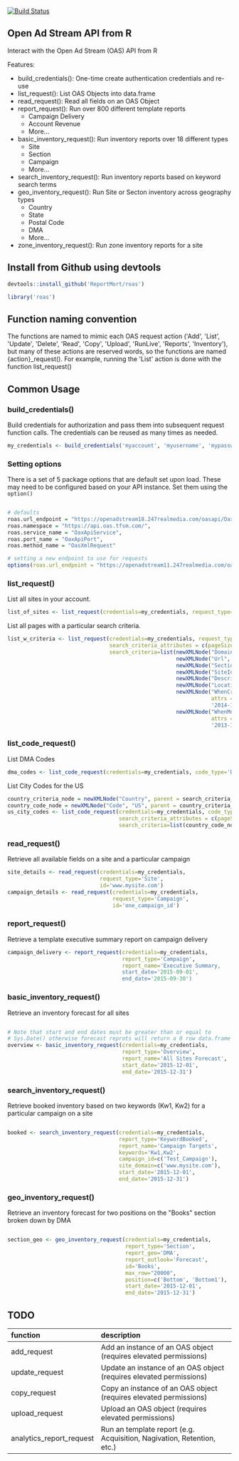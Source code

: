 <!-- README.md is generated from README.Rmd. Please edit that file -->
[![Build Status](https://travis-ci.org/ReportMort/roas.svg?branch=master)](https://travis-ci.org/ReportMort/roas)

Open Ad Stream API from R
-------------------------

Interact with the Open Ad Stream (OAS) API from R

Features:

-   build\_credentials(): One-time create authentication credentials and re-use
-   list\_request(): List OAS Objects into data.frame
-   read\_request(): Read all fields on an OAS Object
-   report\_request(): Run over 800 different template reports
    -   Campaign Delivery
    -   Account Revenue
    -   More...
-   basic\_inventory\_request(): Run inventory reports over 18 different types
    -   Site
    -   Section
    -   Campaign
    -   More...
-   search\_inventory\_request(): Run inventory reports based on keyword search terms
-   geo\_inventory\_request(): Run Site or Secton inventory across geography types
    -   Country
    -   State
    -   Postal Code
    -   DMA
    -   More...
-   zone\_inventory\_request(): Run zone inventory reports for a site

Install from Github using devtools
----------------------------------

``` r
devtools::install_github('ReportMort/roas')
```

``` r
library('roas')
```

Function naming convention
--------------------------

The functions are named to mimic each OAS request action ('Add', 'List', 'Update', 'Delete', 'Read', 'Copy', 'Upload', 'RunLive', 'Reports', 'Inventory'), but many of these actions are reserved words, so the functions are named {action}\_request(). For example, running the 'List' action is done with the function list\_request()

Common Usage
------------

### build\_credentials()

Build credentials for authorization and pass them into subsequent request function calls. The credentials can be reused as many times as needed.

``` r
my_credentials <- build_credentials('myaccount', 'myusername', 'mypassword')
```

### Setting options

There is a set of 5 package options that are default set upon load. These may need to be configured based on your API instance. Set them using the `option()`

``` r

# defaults
roas.url_endpoint = "https://openadstream18.247realmedia.com/oasapi/OaxApi",
roas.namespace = "https://api.oas.tfsm.com/",
roas.service_name = "OaxApiService",
roas.port_name = "OaxApiPort",
roas.method_name = "OasXmlRequest"

# setting a new endpoint to use for requests
options(roas.url_endpoint = "https://openadstream11.247realmedia.com/oasapi/OaxApi")
```

### list\_request()

List all sites in your account.

``` r
list_of_sites <- list_request(credentials=my_credentials, request_type='Site')
```

List all pages with a particular search criteria.

``` r
list_w_criteria <- list_request(credentials=my_credentials, request_type='Page', 
                                search_criteria_attributes = c(pageSize=100), 
                                search_criteria=list(newXMLNode("Domain", "mySite"), 
                                                     newXMLNode("Url", "001"), 
                                                     newXMLNode("SectionId", "Ar%ves"), 
                                                     newXMLNode("SiteId", "ApiSite"), 
                                                     newXMLNode("Description", "My Page"), 
                                                     newXMLNode("LocationKey", "7"), 
                                                     newXMLNode("WhenCreated", 
                                                                attrs = c(condition = "GT"), 
                                                                '2014-12-31'), 
                                                     newXMLNode("WhenModified", 
                                                                attrs = c(condition = "GT"), 
                                                                '2013-12-31')))
```

### list\_code\_request()

List DMA Codes

``` r
dma_codes <- list_code_request(credentials=my_credentials, code_type='DMA')
```

List City Codes for the US

``` r
country_criteria_node = newXMLNode("Country", parent = search_criteria_node)
country_code_node = newXMLNode("Code", "US", parent = country_criteria_node)
us_city_codes <- list_code_request(credentials=my_credentials, code_type='City', 
                                   search_criteria_attributes = c(pageSize="20000"), 
                                   search_criteria=list(country_code_node))
```

### read\_request()

Retrieve all available fields on a site and a particular campaign

``` r
site_details <- read_request(credentials=my_credentials, 
                             request_type='Site', 
                             id='www.mysite.com')
campaign_details <- read_request(credentials=my_credentials, 
                                 request_type='Campaign', 
                                 id='one_campaign_id')
```

### report\_request()

Retrieve a template executive summary report on campaign delivery

``` r
campaign_delivery <- report_request(credentials=my_credentials, 
                                    report_type='Campaign',
                                    report_name='Executive Summary,
                                    start_date='2015-09-01', 
                                    end_date='2015-09-30')
```

### basic\_inventory\_request()

Retrieve an inventory forecast for all sites

``` r

# Note that start and end dates must be greater than or equal to 
# Sys.Date() otherwise forecast reprots will return a 0 row data.frame
overview <- basic_inventory_request(credentials=my_credentials, 
                                    report_type='Overview', 
                                    report_name='All Sites Forecast',
                                    start_date='2015-12-01', 
                                    end_date='2015-12-31')
```

### search\_inventory\_request()

Retrieve booked inventory based on two keywords (Kw1, Kw2) for a particular campaign on a site

``` r

booked <- search_inventory_request(credentials=my_credentials, 
                                   report_type='KeywordBooked', 
                                   report_name='Campaign Targets',
                                   keywords='Kw1,Kw2',
                                   campaign_id=c('Test_Campaign'),
                                   site_domain=c('www.mysite.com'),
                                   start_date='2015-12-01', 
                                   end_date='2015-12-31')
```

### geo\_inventory\_request()

Retrieve an inventory forecast for two positions on the "Books" section broken down by DMA

``` r

section_geo <- geo_inventory_request(credentials=my_credentials, 
                                     report_type='Section', 
                                     report_geo='DMA',
                                     report_outlook='Forecast',
                                     id='Books',
                                     max_row="20000",
                                     position=c('Bottom', 'Bottom1'),
                                     start_date='2015-12-01', 
                                     end_date='2015-12-31')
```

TODO
----

| function                   | description                                                            |
|:---------------------------|:-----------------------------------------------------------------------|
| add\_request               | Add an instance of an OAS object (requires elevated permissions)       |
| update\_request            | Update an instance of an OAS object (requires elevated permissions)    |
| copy\_request              | Copy an instance of an OAS object (requires elevated permissions)      |
| upload\_request            | Upload an OAS object (requires elevated permissions)                   |
| analytics\_report\_request | Run an template report (e.g. Acquisition, Nagivation, Retention, etc.) |
